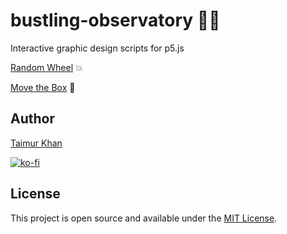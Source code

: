 # bustling-observatory :man_shrugging:
Interactive graphic design scripts for p5.js

[Random Wheel](https://editor.p5js.org/thisistaimur/sketches/o9fedpdVM) :boom:

[Move the Box](https://editor.p5js.org/thisistaimur/sketches/tzXwtpH-M) :speech_balloon:	
 
## Author

[Taimur Khan](thisistaimur.me)

[![ko-fi](https://www.ko-fi.com/img/githubbutton_sm.svg)](https://ko-fi.com/D1D019OYD)

## License
This project is open source and available under the [MIT License](https://github.com/thisistaimur/3D-Cube-Animation-p5.js/blob/master/LICENSE).
